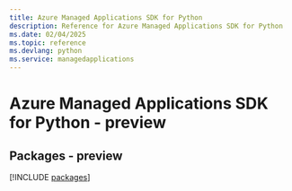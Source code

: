 ```yaml
---
title: Azure Managed Applications SDK for Python
description: Reference for Azure Managed Applications SDK for Python
ms.date: 02/04/2025
ms.topic: reference
ms.devlang: python
ms.service: managedapplications
---
```

# Azure Managed Applications SDK for Python - preview
## Packages - preview
[!INCLUDE [packages](managed-applications-index.md)]